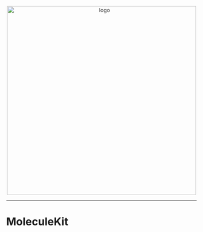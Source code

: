 <p align="center">
<img src="https://github.com/divelab/DIG/blob/main/imgs/logo.png" width="500" class="center" alt="logo"/>
    <br/>
</p>

------

# MoleculeKit
